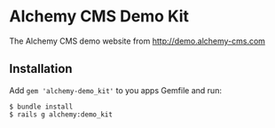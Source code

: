 Alchemy CMS Demo Kit
====================

The Alchemy CMS demo website from http://demo.alchemy-cms.com

Installation
------------

Add `gem 'alchemy-demo_kit'` to you apps Gemfile and run:

    $ bundle install
    $ rails g alchemy:demo_kit
